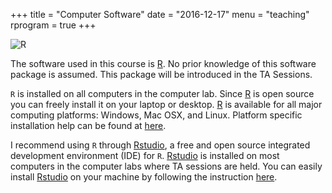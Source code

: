 +++
title = "Computer Software"
date = "2016-12-17"
menu = "teaching"
rprogram = true
+++

![R](http://f.hypotheses.org/wp-content/blogs.dir/253/files/2013/01/RLogo.png)


The software used in this course is [R](http://r-project.org). No
prior knowledge of this software package is assumed. This package will be
introduced in the TA Sessions.

`R` is installed on all computers in the computer lab. Since
[R](http://r-project.org) is open source you can freely install it on your laptop or
desktop. [R](http://r-project.org) is available for all major computing
platforms: Windows, Mac OSX, and Linux. Platform specific installation help can
be found at
[here](http://cran.r-project.org/doc/manuals/r-release/R-admin.html).

I recommend using `R` through [Rstudio](http://rstudio.com/), a free and open
source integrated development environment (IDE) for `R`.
[Rstudio](http://rstudio.com/) is installed on most computers in the computer
labs where TA sessions are held. You can easily install [Rstudio](http://rstudio.com/)  on your machine by following the instruction [here](https://www.rstudio.com/products/rstudio/download/).
